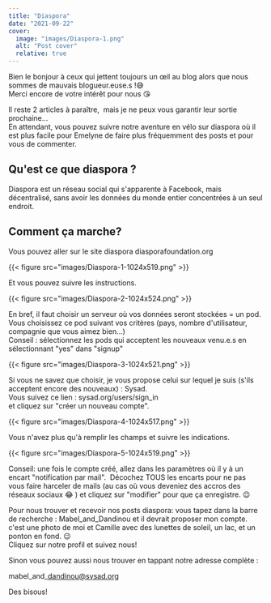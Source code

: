 ```yaml
---
title: "Diaspora"
date: "2021-09-22"
cover:
  image: "images/Diaspora-1.png"
  alt: "Post cover"
  relative: true
---
```


Bien le bonjour à ceux qui jettent toujours un œil au blog alors que nous sommes de mauvais blogueur.euse.s !😅  
Merci encore de votre intérêt pour nous 😘

Il reste 2 articles à paraître,  mais je ne peux vous garantir leur sortie prochaine...  
En attendant, vous pouvez suivre notre aventure en vélo sur diaspora où il est plus facile pour Emelyne de faire plus fréquemment des posts et pour vous de commenter.  

## Qu'est ce que diaspora ?

Diaspora est un réseau social qui s'apparente à Facebook, mais décentralisé, sans avoir les données du monde entier concentrées à un seul endroit.

## Comment ça marche?

Vous pouvez aller sur le site diaspora diasporafoundation.org  

{{< figure src="images/Diaspora-1-1024x519.png" >}}

Et vous pouvez suivre les instructions.

{{< figure src="images/Diaspora-2-1024x524.png" >}}

En bref, il faut choisir un serveur où vos données seront stockées = un pod.  
Vous choisissez ce pod suivant vos critères (pays, nombre d'utilisateur, compagnie que vous aimez bien...)  
Conseil : sélectionnez les pods qui acceptent les nouveaux venu.e.s en sélectionnant "yes" dans "signup"  

{{< figure src="images/Diaspora-3-1024x521.png" >}}

Si vous ne savez que choisir, je vous propose celui sur lequel je suis (s'ils acceptent encore des nouveaux) : Sysad.  
Vous suivez ce lien : sysad.org/users/sign\_in  
et cliquez sur "créer un nouveau compte".

{{< figure src="images/Diaspora-4-1024x517.png" >}}

Vous n'avez plus qu'à remplir les champs et suivre les indications.

{{< figure src="images/Diaspora-5-1024x519.png" >}}

Conseil: une fois le compte créé, allez dans les paramètres où il y à un encart "notification par mail".  Décochez TOUS les encarts pour ne pas vous faire harceler de mails (au cas où vous deveniez des accros des réseaux sociaux 😂 ) et cliquez sur "modifier" pour que ça enregistre. 😉

Pour nous trouver et recevoir nos posts diaspora: vous tapez dans la barre de recherche : Mabel\_and\_Dandinou et il devrait proposer mon compte. c'est une photo de moi et Camille avec des lunettes de soleil, un lac, et un ponton en fond. 😉  
Cliquez sur notre profil et suivez nous!

Sinon vous pouvez aussi nous trouver en tappant notre adresse complète :

mabel\_and\_dandinou@sysad.org

Des bisous!
